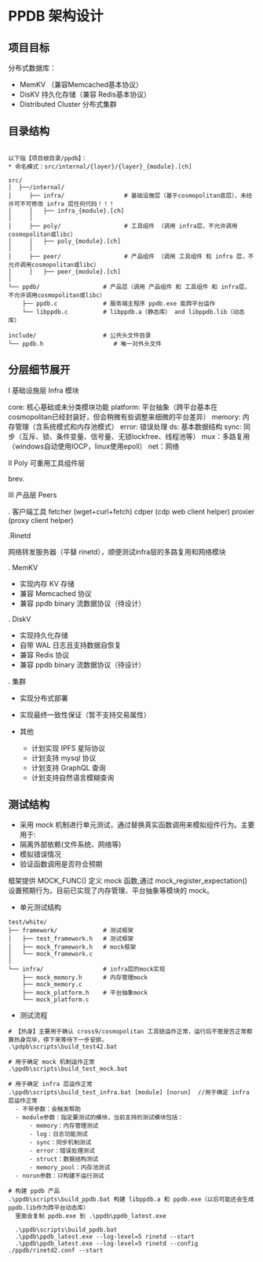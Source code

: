 ﻿# PPDB 架构设计

## 项目目标

分布式数据库：
- MemKV （兼容Memcached基本协议）
- DisKV 持久化存储（兼容 Redis基本协议）
- Distributed Cluster 分布式集群

## 目录结构

```

以下指【项目根目录/ppdb】：
* 命名模式：src/internal/{layer}/{layer}_{module}.[ch]

src/
│  ├──/internal/
│     ├── infra/                 # 基础设施层（基于cosmopolitan底层），未经许可不可修改 infra 层任何代码！！！
│     │   ├── infra_{module}.[ch]         
│     │
│     ├── poly/                  # 工具组件 （调用 infra层，不允许调用cosmopolitan或libc）
│     │   ├── poly_{module}.[ch]
│     │
│     ├── peer/                  # 产品组件 （调用 工具组件 和 infra 层，不允许调用cosmopolitan或libc）
│     │   ├── peer_{module}.[ch]
│      
└── ppdb/                  # 产品层（调用 产品组件 和 工具组件 和 infra层，不允许调用cosmopolitan或libc）
    ├── ppdb.c             # 服务端主程序 ppdb.exe 能跨平台运作
    └── libppdb.c          # libppdb.a（静态库） and libppdb.lib（动态库）

include/                   # 公共头文件目录
└── ppdb.h                    # 唯一对外头文件

```

## 分层细节展开

I 基础设施层 Infra 模块

core: 核心基础或未分类模块功能
platform: 平台抽象（跨平台基本在cosmopolitan已经封装好，但会稍微有些调整来细微的平台差异）
memory: 内存管理（含系统模式和内存池模式）
error: 错误处理
ds: 基本数据结构
sync: 同步（互斥、锁、条件变量、信号量、无锁lockfree、线程池等）
mux：多路复用（windows自动使用IOCP，linux使用epoll）
net：网络

II Poly 可重用工具组件层

brev.

III 产品层 Peers

. 客户端工具
fetcher (wget+curl+fetch)
cdper (cdp web client helper)
proxier (proxy client helper)

.Rinetd

网络转发服务器（平替 rinetd），顺便测试infra层的多路复用和网络模块

. MemKV
   - 实现内存 KV 存储
   - 兼容 Memcached 协议
   - 兼容 ppdb binary 流数据协议（待设计）

. DiskV
   - 实现持久化存储
   - 自带 WAL 日志且支持数据自恢复
   - 兼容 Redis 协议
   - 兼容 ppdb binary 流数据协议（待设计）

. 集群
   - 实现分布式部署
   - 实现最终一致性保证（暂不支持交易属性）

- 其他
   - 计划实现 IPFS 星际协议
   - 计划支持 mysql 协议
   - 计划支持 GraphQL 查询
   - 计划支持自然语言模糊查询

## 测试结构

- 采用 mock 机制进行单元测试，通过替换真实函数调用来模拟组件行为。主要用于:
- 隔离外部依赖(文件系统、网络等)
- 模拟错误情况
- 验证函数调用是否符合预期

框架提供 MOCK_FUNC() 定义 mock 函数,通过 mock_register_expectation() 设置预期行为。目前已实现了内存管理、平台抽象等模块的 mock。

- 单元测试结构

```
test/white/
├── framework/             # 测试框架
│   ├── test_framework.h   # 测试框架
│   ├── mock_framework.h   # mock框架
│   └── mock_framework.c
│
└── infra/                 # infra层的mock实现
    ├── mock_memory.h      # 内存管理mock
    ├── mock_memory.c
    ├── mock_platform.h    # 平台抽象mock
    └── mock_platform.c
```

- 测试流程

```
# 【热身】主要用于确认 cross9/cosmopolitan 工具链运作正常，运行后不管是否正常都算热身完毕，停下来等待下一步安排。
.\pdpb\scripts\build_test42.bat

# 用于确定 mock 机制运作正常
.\ppdb\scripts\build_test_mock.bat  

# 用于确定 infra 层运作正常
.\ppdb\scripts\build_test_infra.bat [module] [norun]  //用于确定 infra 层运作正常
  - 不带参数：会触发帮助
  - module参数：指定要测试的模块，当前支持的测试模块包括：
      - memory：内存管理测试
      - log：日志功能测试
      - sync：同步机制测试
      - error：错误处理测试
      - struct：数据结构测试
      - memory_pool：内存池测试
  - norun参数：只构建不运行测试

# 构建 ppdb 产品
.\ppdb\scripts\build_ppdb.bat 构建 libppdb.a 和 ppdb.exe（以后可能还会生成 ppdb.lib作为跨平台动态库）
  里面会复制 ppdb.exe 到 .\ppdb\ppdb_latest.exe

  .\ppdb\scripts\build_ppdb.bat
  .\ppdb\ppdb_latest.exe --log-level=5 rinetd --start
  .\ppdb\ppdb_latest.exe --log-level=5 rinetd --config ./ppdb/rinetd2.conf --start


```